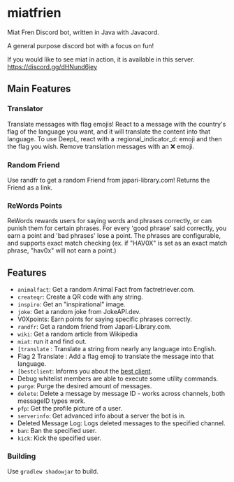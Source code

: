 # miatfrien
Miat Fren Discord bot, written in Java with Javacord.

A general purpose discord bot with a focus on fun!

If you would like to see miat in action, it is available in this server.
https://discord.gg/dHNund6jey

## Main Features

### Translator
Translate messages with flag emojis! React to a message with the country's flag of the language you want, and it will translate the content into that language. To use DeepL, react with a :regional_indicator_d: emoji and then the flag you wish. Remove translation messages with an :x: emoji.

### Random Friend
Use randfr to get a random Friend from japari-library.com! Returns the Friend as a link.

### ReWords Points
ReWords rewards users for saying words and phrases correctly, or can punish them for certain phrases. For every 'good phrase' said correctly, you earn a point and 'bad phrases' lose a point. The phrases are configurable, and supports exact match checking (ex. if "HAV0X" is set as an exact match phrase, "hav0x" will not earn a point.)

## Features
- `animalfact`: Get a random Animal Fact from factretriever.com.
- `createqr`: Create a QR code with any string.
- `inspiro`: Get an "inspirational" image.
- `joke`: Get a random joke from JokeAPI.dev.
- V0Xpoints: Earn points for saying specific phrases correctly.
- `randfr`: Get a random friend from Japari-Library.com.
- `wiki`: Get a random article from Wikipedia
- `miat`: run it and find out.
- `[translate` : Translate a string from nearly any language into English.
- Flag 2 Translate : Add a flag emoji to translate the message into that language.
- `[bestclient`: Informs you about the [best client](https://seppuku.pw/).
- Debug whitelist members are able to execute some utility commands.
- `purge`: Purge the desired amount of messages.
- `delete`: Delete a message by message ID - works across channels, both messageID types work.
- `pfp`: Get the profile picture of a user.
- `serverinfo`: Get advanced info about a server the bot is in.
- Deleted Message Log: Logs deleted messages to the specified channel.
- `ban`: Ban the specified user.
- `kick`: Kick the specified user.

### Building
Use `gradlew shadowjar` to build.
